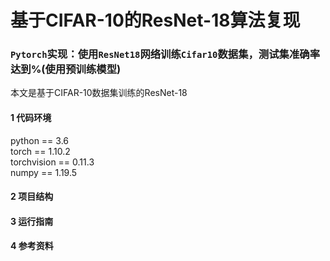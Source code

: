 # 基于CIFAR-10的ResNet-18算法复现
### `Pytorch`实现：使用`ResNet18`网络训练`Cifar10`数据集，测试集准确率达到%(使用预训练模型)

本文是基于CIFAR-10数据集训练的ResNet-18
#### 1 代码环境
python == 3.6 <br/>
torch == 1.10.2 <br/>
torchvision == 0.11.3 <br/>
numpy == 1.19.5 <br/>

#### 2 项目结构

#### 3 运行指南

#### 4 参考资料

